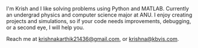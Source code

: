 I'm Krish and I like solving problems using Python and MATLAB.
Currently an undergrad physics and computer science major at ANU.
I enjoy creating projects and simulations, so if your code needs improvements, debugging, or a second eye, I will help you.

Reach me at krishnakarthik21436@gmail.com, or krishna@kbvis.com.

<!---
KrishyKet/KrishyKet is a ✨ special ✨ repository because its `README.md` (this file) appears on your GitHub profile.
You can click the Preview link to take a look at your changes.
--->
